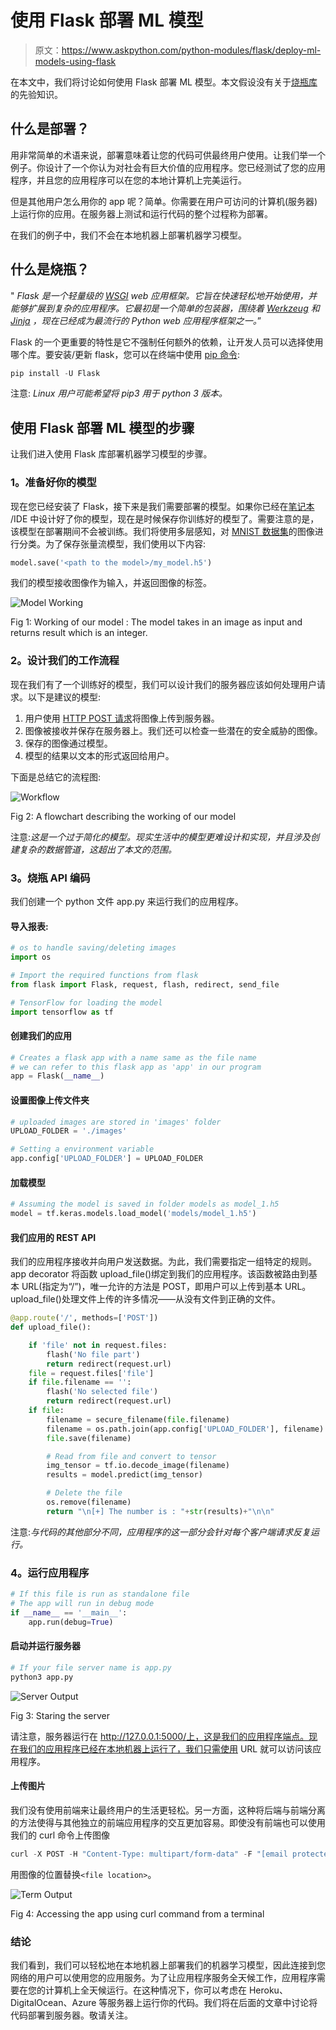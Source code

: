 # 使用 Flask 部署 ML 模型

> 原文：<https://www.askpython.com/python-modules/flask/deploy-ml-models-using-flask>

在本文中，我们将讨论如何使用 Flask 部署 ML 模型。本文假设没有关于[烧瓶库](https://www.askpython.com/python-modules/flask/flask-mysql-database)的先验知识。

## 什么是部署？

用非常简单的术语来说，部署意味着让您的代码可供最终用户使用。让我们举一个例子。你设计了一个你认为对社会有巨大价值的应用程序。您已经测试了您的应用程序，并且您的应用程序可以在您的本地计算机上完美运行。

但是其他用户怎么用你的 app 呢？简单。你需要在用户可访问的计算机(服务器)上运行你的应用。在服务器上测试和运行代码的整个过程称为部署。

在我们的例子中，我们不会在本地机器上部署机器学习模型。

## 什么是烧瓶？

" *Flask 是一个轻量级的 [WSGI](https://wsgi.readthedocs.io/en/latest/) web 应用框架。它旨在快速轻松地开始使用，并能够扩展到复杂的应用程序。它最初是一个简单的包装器，围绕着 [Werkzeug](https://palletsprojects.com/p/werkzeug/) 和 [Jinja](https://palletsprojects.com/p/jinja/) ，现在已经成为最流行的 Python web 应用程序框架之一。*”

Flask 的一个更重要的特性是它不强制任何额外的依赖，让开发人员可以选择使用哪个库。要安装/更新 flask，您可以在终端中使用 [pip 命令](https://www.askpython.com/python-modules/python-pip):

```py
pip install -U Flask

```

注意: *Linux 用户可能希望将 pip3 用于 python 3 版本。*

## 使用 Flask 部署 ML 模型的步骤

让我们进入使用 Flask 库部署机器学习模型的步骤。

### 1。准备好你的模型

现在您已经安装了 Flask，接下来是我们需要部署的模型。如果你已经在[笔记本](https://www.askpython.com/python/jupyter-notebook-for-python) /IDE 中设计好了你的模型，现在是时候保存你训练好的模型了。需要注意的是，该模型在部署期间不会被训练。我们将使用多层感知，对 [MNIST 数据集](https://www.askpython.com/python/examples/load-and-plot-mnist-dataset-in-python)的图像进行分类。为了保存张量流模型，我们使用以下内容:

```py
model.save('<path to the model>/my_model.h5')

```

我们的模型接收图像作为输入，并返回图像的标签。

![Model Working](img/d9387f94b1024f48eb5fa855807965f2.png)

Fig 1: Working of our model : The model takes in an image as input and returns result which is an integer.

### 2。设计我们的工作流程

现在我们有了一个训练好的模型，我们可以设计我们的服务器应该如何处理用户请求。以下是建议的模型:

1.  用户使用 [HTTP POST 请求](https://www.askpython.com/python-modules/requests-in-python)将图像上传到服务器。
2.  图像被接收并保存在服务器上。我们还可以检查一些潜在的安全威胁的图像。
3.  保存的图像通过模型。
4.  模型的结果以文本的形式返回给用户。

下面是总结它的流程图:

![Workflow](img/b8eadff7209c21038d2b463d77c45e7c.png)

Fig 2: A flowchart describing the working of our model

注意:*这是一个过于简化的模型。现实生活中的模型更难设计和实现，并且涉及创建复杂的数据管道，这超出了本文的范围。*

### 3。烧瓶 API 编码

我们创建一个 python 文件 app.py 来运行我们的应用程序。

#### 导入报表:

```py
# os to handle saving/deleting images
import os

# Import the required functions from flask
from flask import Flask, request, flash, redirect, send_file

# TensorFlow for loading the model
import tensorflow as tf

```

#### 创建我们的应用

```py
# Creates a flask app with a name same as the file name
# we can refer to this flask app as 'app' in our program
app = Flask(__name__)

```

#### 设置图像上传文件夹

```py
# uploaded images are stored in 'images' folder
UPLOAD_FOLDER = './images'

# Setting a environment variable
app.config['UPLOAD_FOLDER'] = UPLOAD_FOLDER

```

#### 加载模型

```py
# Assuming the model is saved in folder models as model_1.h5
model = tf.keras.models.load_model('models/model_1.h5')

```

#### 我们应用的 REST API

我们的应用程序接收并向用户发送数据。为此，我们需要指定一组特定的规则。app decorator 将函数 upload_file()绑定到我们的应用程序。该函数被路由到基本 URL(指定为“/”)，唯一允许的方法是 POST，即用户可以上传到基本 URL。upload_file()处理文件上传的许多情况——从没有文件到正确的文件。

```py
@app.route('/', methods=['POST'])
def upload_file():

    if 'file' not in request.files:
        flash('No file part')
        return redirect(request.url)
    file = request.files['file']
    if file.filename == '':
        flash('No selected file')
        return redirect(request.url)
    if file:
        filename = secure_filename(file.filename)
        filename = os.path.join(app.config['UPLOAD_FOLDER'], filename)
        file.save(filename)

        # Read from file and convert to tensor
        img_tensor = tf.io.decode_image(filename)
        results = model.predict(img_tensor)

        # Delete the file
        os.remove(filename)
        return "\n[+] The number is : "+str(results)+"\n\n"

```

注意:*与代码的其他部分不同，应用程序的这一部分会针对每个客户端请求反复运行。*

### 4。运行应用程序

```py
# If this file is run as standalone file
# The app will run in debug mode
if __name__ == '__main__':
    app.run(debug=True)

```

#### 启动并运行服务器

```py
# If your file server name is app.py
python3 app.py

```

![Server Output](img/67ab55e04eb1796af63b9768f6a5a4dd.png)

Fig 3: Staring the server

请注意，服务器运行在 http://127.0.0.1:5000/上，这是我们的应用程序端点。现在我们的应用程序已经在本地机器上运行了，我们只需使用 URL 就可以访问该应用程序。

#### 上传图片

我们没有使用前端来让最终用户的生活更轻松。另一方面，这种将后端与前端分离的方法使得与其他独立的前端应用程序的交互更加容易。即使没有前端也可以使用我们的 curl 命令上传图像

```py
curl -X POST -H "Content-Type: multipart/form-data" -F "[email protected]<file location>"  http://127.0.0.1:5000/

```

用图像的位置替换`<file location>`。

![Term Output](img/dd296b20b01cce4e28cae401169c6d7d.png)

Fig 4: Accessing the app using curl command from a terminal

### 结论

我们看到，我们可以轻松地在本地机器上部署我们的机器学习模型，因此连接到您网络的用户可以使用您的应用服务。为了让应用程序服务全天候工作，应用程序需要在您的计算机上全天候运行。在这种情况下，你可以考虑在 Heroku、DigitalOcean、Azure 等服务器上运行你的代码。我们将在后面的文章中讨论将代码部署到服务器。敬请关注。